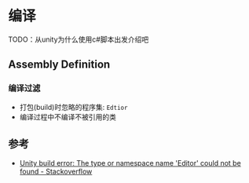 # 编译

TODO：从unity为什么使用c#脚本出发介绍吧

## Assembly Definition 

### 编译过滤

- 打包(build)时忽略的程序集: `Edtior`
- 编译过程中不编译不被引用的类

## 参考
- [Unity build error: The type or namespace name 'Editor' could not be found - Stackoverflow](https://stackoverflow.com/questions/73856452/unity-build-error-the-type-or-namespace-name-editor-could-not-be-found)